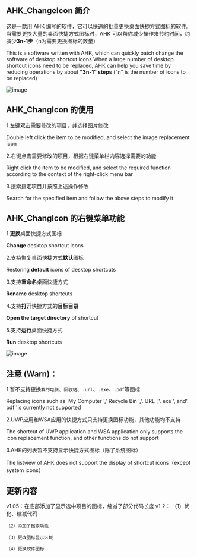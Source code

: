 ## AHK_ChangeIcon 简介

这是一款用 AHK 编写的软件，它可以快速的批量更换桌面快捷方式图标的软件。当需要更换大量的桌面快捷方式图标时，AHK 可以帮你减少操作来节约时间，约减少**3n-1步**（n为需要更换图标的数量）

This is a software written with AHK, which can quickly batch change the software of desktop shortcut icons.When a large number of desktop shortcut icons need to be replaced, AHK can help you save time by reducing operations by about **"3n-1" steps** ("n" is the number of icons to be replaced)


![image](https://raw.githubusercontent.com/iKineticate/AHK_ChangeIcon/main/Introduction/Usege.gif)

## AHK_ChangIcon 的使用

1.左键双击需要修改的项目，并选择图片修改

Double left click the item to be modified, and select the image replacement icon

2.右键点击需要修改的项目，根据右键菜单栏内容选择需要的功能

Right click the item to be modified, and select the required function according to the context of the right-click menu bar

3.搜索指定项目并按照上述操作修改

Search for the specified item and follow the above steps to modify it

## AHK_ChangIcon 的右键菜单功能

1.**更换**桌面快捷方式图标

**Change** desktop shortcut icons

2.支持恢复桌面快捷方式**默认**图标

Restoring **default** icons of desktop shortcuts

3.支持**重命名**桌面快捷方式

**Rename** desktop shortcuts

4.支持**打开**快捷方式的**目标目录**

**Open the target directory** of shortcut

5.支持**运行**桌面快捷方式

**Run** desktop shortcuts


![image](https://raw.githubusercontent.com/iKineticate/AHK_ChangeIcon/main/Introduction/Menu.png)
## 注意 (Warn)：

1.暂不支持更换`我的电脑`、`回收站`、`.url`、`.exe`、`.pdf`等图标

Replacing icons such as' My Computer ',' Recycle Bin ','. URL ','. exe ', and'. pdf 'is currently not supported

2.UWP应用和WSA应用的快捷方式只支持更换图标功能，其他功能均不支持

The shortcut of UWP application and WSA application only supports the icon replacement function, and other functions do not support

3.AHK的列表暂不支持显示快捷方式图标（除了系统图标）

The listview of AHK does not support the display of shortcut icons（except system icons）

## 更新内容
v1.05：在底部添加了显示选中项目的图标，缩减了部分代码长度
v1.2：
    （1）优化、缩减代码

    （2）添加了搜索功能

    （3）更改图标显示区域

    （4）更换软件图标
